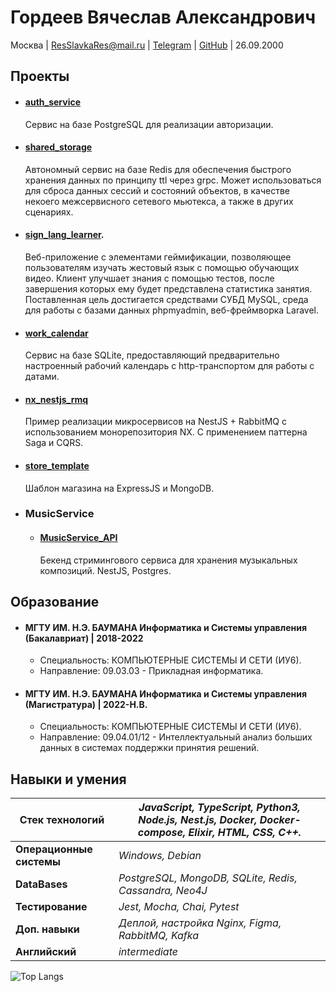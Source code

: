 # Гордеев Вячеслав Александрович

Москва | ResSlavkaRes@mail.ru | [Telegram](https://t.me/slavikpixel) | [GitHub](https://github.com/choodofire) | 26.09.2000

## Проекты

* #### [ auth_service](https://github.com/choodofire/auth_service)
  Сервис на базе PostgreSQL для реализации авторизации. 

* #### [shared_storage](https://github.com/choodofire/shared_storage)
  Автономный сервис на базе Redis для обеспечения быстрого хранения данных по принципу ttl через grpc. Может использоваться для сброса данных сессий и состояний объектов, в качестве некоего межсервисного сетевого мьютекса, а также в других сценариях.

* #### [sign_lang_learner](https://github.com/choodofire/sign_lang_learner).
  Веб-приложение с элементами геймификации, позволяющее пользователям изучать жестовый язык с помощью обучающих видео. Клиент улучшает знания с помощью тестов, после завершения которых ему будет представлена статистика занятия. Поставленная цель достигается средствами СУБД MySQL, среда для работы с базами данных phpmyadmin, веб-фреймворка Laravel. 

* #### [work_calendar](https://github.com/choodofire/work_calendar)
  Сервис на базе SQLite, предоставляющий предварительно настроенный рабочий календарь с http-транспортом для работы с датами.

* #### [nx_nestjs_rmq](https://github.com/choodofire/nx_nestjs_rmq)
  Пример реализации микросервисов на NestJS + RabbitMQ с использованием монорепозитория NX. С применением паттерна Saga и CQRS. 

* #### [store_template](https://github.com/choodofire/store_template)
  Шаблон магазина на ExpressJS и MongoDB. 

* ### MusicService 
   * #### [MusicService_API](https://github.com/choodofire/MusicService_API)
     Бекенд стримингового сервиса для хранения музыкальных композиций. NestJS, Postgres.

## Образование

* #### МГТУ ИМ. Н.Э. БАУМАНА Информатика и Системы управления (Бакалавриат) | 2018-2022
    * Специальность: КОМПЬЮТЕРНЫЕ СИСТЕМЫ И СЕТИ (ИУ6).
    * Направление: 09.03.03 - Прикладная информатика.

* #### МГТУ ИМ. Н.Э. БАУМАНА Информатика и Системы управления (Магистратура) | 2022-Н.В.
    * Специальность: КОМПЬЮТЕРНЫЕ СИСТЕМЫ И СЕТИ (ИУ6).
    * Направление: 09.04.01/12 - Интеллектуальный анализ больших данных в системах поддержки принятия решений.

## Навыки и умения

| **Стек технологий** | *JavaScript, TypeScript, Python3, Node.js, Nest.js, Docker, Docker-compose, Elixir, HTML, CSS, C++.* |
|---------------------|----------------------------------------------------------------------------------------------------------------------|
| **Операционные системы** | *Windows, Debian* | 
| **DataBases** | *PostgreSQL, MongoDB, SQLite, Redis, Cassandra, Neo4J* | 
| **Тестирование** | *Jest, Mocha, Chai, Pytest* | 
| **Доп. навыки** | *Деплой, настройка Nginx, Figma, RabbitMQ, Kafka* | 
| **Английский** | *intermediate* | 

![Top Langs](https://github-readme-stats.vercel.app/api/top-langs/?username=choodofire&layout=compact&theme=buefy&hide_border=true)
